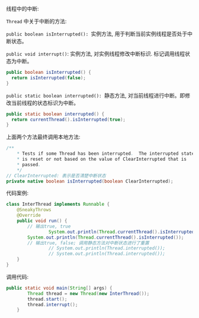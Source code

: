 线程中的中断: 

`Thread` 中关于中断的方法: 

`public boolean isInterrupted(): `实例方法, 用于判断当前实例线程是否处于中断状态。

`public void interrupt()`: 实例方法, 对实例线程修改中断标识. 标记调用线程状态为中断。

```java
public boolean isInterrupted() {
  return isInterrupted(false);
}
```

`public static boolean interrupted(): `静态方法, 对当前线程进行中断。即修改当前线程的状态标识为中断。

```java
public static boolean interrupted() {
  return currentThread().isInterrupted(true);
}
```

上面两个方法最终调用本地方法: 

```java
/**
	* Tests if some Thread has been interrupted.  The interrupted state
	* is reset or not based on the value of ClearInterrupted that is
	* passed.
	*/
// ClearInterrupted: 表示是否清楚中断状态
private native boolean isInterrupted(boolean ClearInterrupted);
```

代码案例: 

```java
class InterThread implements Runnable {
    @SneakyThrows
    @Override
    public void run() {
      	// 输出true, true
				System.out.println(Thread.currentThread().isInterrupted());
        System.out.println(Thread.currentThread().isInterrupted());
       	// 输出true, false; 调用静态方法对中断状态进行了重置
				// System.out.println(Thread.interrupted());
				// System.out.println(Thread.interrupted());
    }
}
```

调用代码: 

```java
public static void main(String[] args) {
        Thread thread = new Thread(new InterThread());
        thread.start();
        thread.interrupt();	
    }
```

